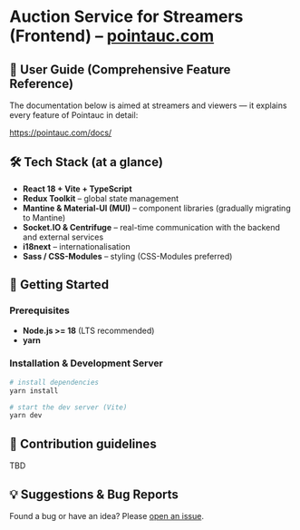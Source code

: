 # Auction Service for Streamers (Frontend) – [pointauc.com](https://pointauc.com)

## 📖 User Guide (Comprehensive Feature Reference)

The documentation below is aimed at streamers and viewers — it explains every feature of Pointauc in detail:

https://pointauc.com/docs/

## 🛠️ Tech Stack (at a glance)

- **React 18 + Vite + TypeScript**
- **Redux Toolkit** – global state management
- **Mantine & Material-UI (MUI)** – component libraries (gradually migrating to Mantine)
- **Socket.IO & Centrifuge** – real-time communication with the backend and external services
- **i18next** – internationalisation
- **Sass / CSS-Modules** – styling (CSS-Modules preferred)

## 🚀 Getting Started

### Prerequisites

- **Node.js >= 18** (LTS recommended)
- **yarn**

### Installation & Development Server

```bash
# install dependencies
yarn install

# start the dev server (Vite)
yarn dev
```

## 📝 Contribution guidelines

TBD

## 💡 Suggestions & Bug Reports

Found a bug or have an idea? Please [open an issue](https://github.com/Pointauc/pointauc_frontend/issues).
